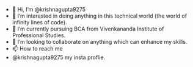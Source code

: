 - 👋 Hi, I’m @krishnagupta9275
- 👀 I’m interested in doing anything in this technical world (the world of infinity lines of code).
- 🌱 I’m currently pursuing BCA from Vivenkananda Institute of Professional Studies.
- 💞️ I’m looking to collaborate on anything which can enhance my skills.
- 📫 How to reach me 
- @krishnagupta9275 my insta proflie.

<!---
krishnagupta9275/krishnagupta9275 is a ✨ special ✨ repository because its `README.md` (this file) appears on your GitHub profile.
You can click the Preview link to take a look at your changes.
--->
